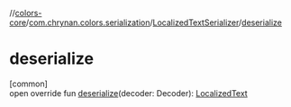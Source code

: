 //[colors-core](../../../index.md)/[com.chrynan.colors.serialization](../index.md)/[LocalizedTextSerializer](index.md)/[deserialize](deserialize.md)

# deserialize

[common]\
open override fun [deserialize](deserialize.md)(decoder: Decoder): [LocalizedText](../../com.chrynan.colors/-localized-text/index.md)
